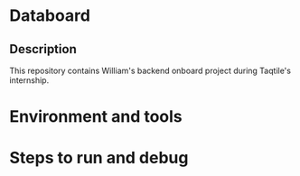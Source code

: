 # Databoard

## Description
This repository contains William's backend onboard project during Taqtile's internship.

# Environment and tools

# Steps to run and debug